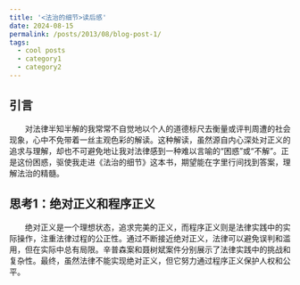 ```yaml
---
title: '<法治的细节>读后感'
date: 2024-08-15
permalink: /posts/2013/08/blog-post-1/
tags:
  - cool posts
  - category1
  - category2
---
```


## 引言
<p style="text-indent: 2em;">对法律半知半解的我常常不自觉地以个人的道德标尺去衡量或评判周遭的社会现象，心中不免带着一丝主观色彩的解读。这种解读，虽然源自内心深处对正义的追求与理解，却也不可避免地让我对法律感到一种难以言喻的“困惑”或“不解”。正是这份困惑，驱使我走进《法治的细节》这本书，期望能在字里行间找到答案，理解法治的精髓。

## 思考1：绝对正义和程序正义
<p style="text-indent: 2em;">绝对正义是一个理想状态，追求完美的正义，而程序正义则是法律实践中的实际操作，注重法律过程的公正性。通过不断接近绝对正义，法律可以避免误判和滥用，但在实际中总有局限。辛普森案和聂树斌案件分别展示了法律实践中的挑战和复杂性。最终，虽然法律不能实现绝对正义，但它努力通过程序正义保护人权和公平。

